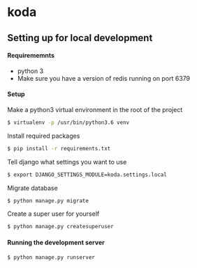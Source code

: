 # koda

## Setting up for local development

#### Requirememnts
- python 3
- Make sure you have a version of redis running on port 6379

#### Setup

Make a python3 virtual environment in the root of the project
```bash
$ virtualenv -p /usr/bin/python3.6 venv
```

Install required packages
```bash
$ pip install -r requirements.txt
```

Tell django what settings you want to use
```bash
$ export DJANGO_SETTINGS_MODULE=koda.settings.local
```

Migrate database
```bash
$ python manage.py migrate
```

Create a super user for yourself
```bash
$ python manage.py createsuperuser
```

#### Running the development server

```bash
$ python manage.py runserver
```
